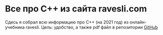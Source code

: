 # Все про С++ из сайта ravesli.com

Сдесь я собрал всю информацию про С++ (на 2021 год) из онлайн-учебника ravesli. Цель: удобство, а также pdf файл в репозитории [GitHub](http://github.com/bozich/bozich/tree/main/articles/ravesli-cpp/)

